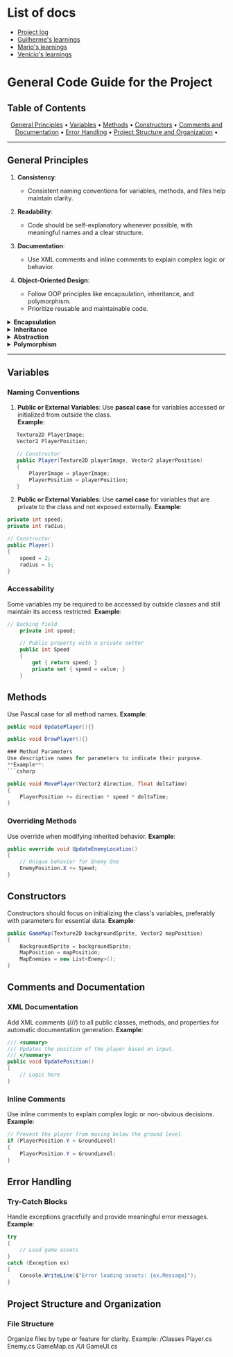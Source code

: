 # List of docs

- [Project log](./project-log.md)
- [Guilherme's learnings](./guilherme-learnings.md)
- [Mario's learnings](./mario-learnings.md)
- [Venicio's learnings](./venicio-learnings.md)

# General Code Guide for the Project

## Table of Contents
<!-- TABLE OF CONTENTS -->
<p align="center">
  <a href="#general-principles">General Principles</a> •
  <a href="#variables">Variables</a> •
  <a href="#methods">Methods</a> •
  <a href="#constructors">Constructors</a> •
  <a href="#comments-and-documentation">Comments and Documentation</a> •
  <a href="#error-handling">Error Handling</a> •
  <a href="#project-structure-and-organization">Project Structure and Organization</a> •
</p>

---

## General Principles

1. **Consistency**:
   - Consistent naming conventions for variables, methods, and files help maintain clarity.

2. **Readability**:
   - Code should be self-explanatory whenever possible, with meaningful names and a clear structure.

3. **Documentation**:
   - Use XML comments and inline comments to explain complex logic or behavior.

4. **Object-Oriented Design**:
   - Follow OOP principles like encapsulation, inheritance, and polymorphism.
   - Prioritize reusable and maintainable code.

<details>
  <summary><b>Encapsulation</b></summary>


Keep variables private and expose them through properties or methods if external access is required.
**Example**:
```csharp
    private int speed;

public int Speed
{
    get { return speed; }
    private set { speed = value; }
}
```
</details>

<details>
  <summary><b>Inheritance</b></summary>

Use virtual methods in parent classes to allow children to override behavior where appropriate.
**Example**:
```csharp
public class Enemy
{
    public virtual void UpdateEnemyLocation()
    {
        // Base behavior
    }
}

public class FastEnemy : Enemy
{
    public override void UpdateEnemyLocation()
    {
        // Custom behavior for FastEnemy
    }
}

```
</details>

<details>
  <summary><b>Abstraction</b></summary>

Abstraction hides complex implementation details from the user and provides a clear interface to interact with objects.
Use abstract classes or interfaces to define behaviors that must be implemented by other classes.

**Example**:
```csharp
public interface IBombHandler
{
    void ShootBomb();
}

public class Player : IBombHandler
{
    public void ShootBomb()
    {
        // Player's bomb shooting logic
    }
}

```
</details>

<details>
  <summary><b>Polymorphism</b></summary>

Polymorphism allows objects of different types to be treated as instances of a common parent type.
Use method overriding (runtime polymorphism) or method overloading (compile-time polymorphism) to handle diverse behaviors dynamically.

**Example**:
```csharp
public class GameMap
{
    public List<Enemy> MapEnemies { get; set; }

    public void SpawnEnemies()
    {
        foreach (var enemy in MapEnemies)
        {
            enemy.UpdateEnemyLocation(); // Calls the appropriate version for each type of Enemy
        }
    }
}

```

</details>



---

## Variables

### Naming Conventions
1. **Public or External Variables**: Use **pascal case** for variables accessed or initialized from outside the class.  
   **Example**:
```csharp
   Texture2D PlayerImage;
   Vector2 PlayerPosition;

   // Constructor
   public Player(Texture2D playerImage, Vector2 playerPosition)
   {
       PlayerImage = playerImage;
       PlayerPosition = playerPosition;
   }
```

2. **Public or External Variables**: Use **camel case** for variables that are private to the class and not exposed externally.
**Example**:
```csharp
private int speed;
private int radius;

// Constructor
public Player()
{
    speed = 2;
    radius = 5;
}
```
### Accessability
Some variables my be required to be accessed by outside classes and still maintain its access restricted.
**Example**:
```csharp
// Backing field
    private int speed;

    // Public property with a private setter
    public int Speed
    {
        get { return speed; }
        private set { speed = value; }
    }
```

## Methods
Use Pascal case for all method names.
**Example**:

```csharp
public void UpdatePlayer(){}

public void DrawPlayer(){}

### Method Parameters
Use descriptive names for parameters to indicate their purpose.
**Example**:
```csharp

public void MovePlayer(Vector2 direction, float deltaTime)
{
    PlayerPosition += direction * speed * deltaTime;
}
```

### Overriding Methods
Use override when modifying inherited behavior.
**Example**:
```csharp
public override void UpdateEnemyLocation()
{
    // Unique behavior for Enemy One
    EnemyPosition.X += Speed;
}
```

## Constructors

Constructors should focus on initializing the class's variables, preferably with parameters for essential data.
**Example**:
```csharp
public GameMap(Texture2D backgroundSprite, Vector2 mapPosition)
{
    BackgroundSprite = backgroundSprite;
    MapPosition = mapPosition;
    MapEnemies = new List<Enemy>();
}
```

## Comments and Documentation

### XML Documentation
Add XML comments (///) to all public classes, methods, and properties for automatic documentation generation.
**Example**:
```csharp
/// <summary>
/// Updates the position of the player based on input.
/// </summary>
public void UpdatePosition()
{
    // Logic here
}
```

### Inline Comments
Use inline comments to explain complex logic or non-obvious decisions.
**Example**:
```csharp
// Prevent the player from moving below the ground level
if (PlayerPosition.Y > GroundLevel)
{
    PlayerPosition.Y = GroundLevel;
}
```

## Error Handling

### Try-Catch Blocks
Handle exceptions gracefully and provide meaningful error messages.
**Example**:
```csharp
try
{
    // Load game assets
}
catch (Exception ex)
{
    Console.WriteLine($"Error loading assets: {ex.Message}");
}
```

## Project Structure and Organization

### File Structure
Organize files by type or feature for clarity.
Example:
/Classes
    Player.cs
    Enemy.cs
    GameMap.cs
/UI
    GameUI.cs

